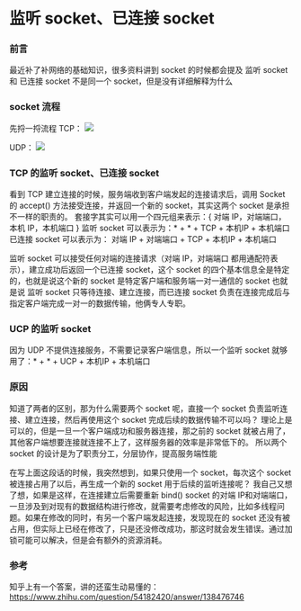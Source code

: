 # 监听 socket、已连接 socket

### 前言
最近补了补网络的基础知识，很多资料讲到 socket 的时候都会提及 监听 socket 和 已连接 socket 不是同一个 socket，但是没有详细解释为什么

### socket 流程
先捋一捋流程
TCP：
![](https://res.cloudinary.com/dp1pheuq7/image/upload/v1580630701/%E5%B1%8F%E5%B9%95%E5%BF%AB%E7%85%A7_2019-06-24_%E4%B8%8B%E5%8D%888.14.36_iekegm.png)

UDP：
![](https://res.cloudinary.com/dp1pheuq7/image/upload/v1580630701/%E5%B1%8F%E5%B9%95%E5%BF%AB%E7%85%A7_2019-06-24_%E4%B8%8B%E5%8D%888.33.03_nriuv7.png)

### TCP 的监听 socket、已连接 socket
看到 TCP 建立连接的时候，服务端收到客户端发起的连接请求后，调用 Socket  的 accept() 方法接受连接，并返回一个新的 socket，其实这两个 socket 是承担不一样的职责的。
套接字其实可以用一个四元组来表示：{ 对端 IP，对端端口，本机 IP，本机端口 }
监听 socket 可以表示为：* + * + TCP + 本机IP + 本机端口
已连接 socket 可以表示为： 对端 IP + 对端端口 + TCP + 本机IP + 本机端口

监听 socket 可以接受任何对端的连接请求（对端 IP，对端端口 都用通配符表示），建立成功后返回一个已连接 socket，这个 socket 的四个基本信息全是特定的，也就是说这个新的 socket 是特定客户端和服务端一对一通信的 socket
也就是说 监听 socket 只等待连接、建立连接，而已连接 socket 负责在连接完成后与指定客户端完成一对一的数据传输，他俩专人专职。

### UCP 的监听 socket
因为 UDP 不提供连接服务，不需要记录客户端信息，所以一个监听 socket 就够用了：* + * + UCP + 本机IP + 本机端口

### 原因
知道了两者的区别，那为什么需要两个 socket 呢，直接一个 socket 负责监听连接、建立连接，然后再使用这个 socket 完成后续的数据传输不可以吗？
理论上是可以的，但是一旦一个客户端成功和服务器连接，那之前的 socket 就被占用了，其他客户端想要连接就连接不上了，这样服务器的效率是非常低下的。
所以两个 socket 的设计是为了职责分工，分层协作，提高服务端性能

在写上面这段话的时候，我突然想到，如果只使用一个 socket，每次这个 socket 被连接占用了以后，再生成一个新的 socket 用于后续的监听连接呢？
我自己又想了想，如果是这样，在连接建立后需要重新 bind() socket 的对端 IP和对端端口，一旦涉及到对现有的数据结构进行修改，就需要考虑修改的风险，比如多线程问题。如果在修改的同时，有另一个客户端发起连接，发现现在的 socket 还没有被占用，但实际上已经在修改了，只是还没修改成功，那这时就会发生错误。通过加锁可能可以解决，但是会有额外的资源消耗。

### 参考
知乎上有一个答案，讲的还蛮生动易懂的：https://www.zhihu.com/question/54182420/answer/138476746
